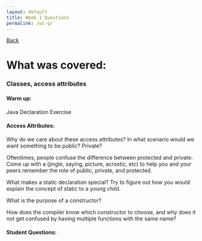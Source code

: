 ```yaml
---
layout: default
title: Week 1 Questions
permalink: /w1-q/
---
```


[Back](session-notes.markdown)
# What was covered: 
### Classes, access attributes

#### Warm up:
Java Declaration Exercise

#### Access Attributes:
Why do we care about these access attributes? In what scenario would we want something to be public? Private?

Oftentimes, people confuse the difference between protected and private. Come up with a (jingle, saying, picture, acrostic, etc) to help you and your peers remember the role of public, private, and protected.

What makes a static declaration special? Try to figure out how you would explain the concept of static to a young child. 

What is the purpose of a constructor?

How does the compiler know which constructor to choose, and why does it not get confused by having multiple functions with the same name?

#### Student Questions:
